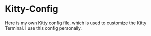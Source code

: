 # Kitty-Config
Here is my own Kitty config file, which is used to customize the Kitty Terminal. I use this config personally.
